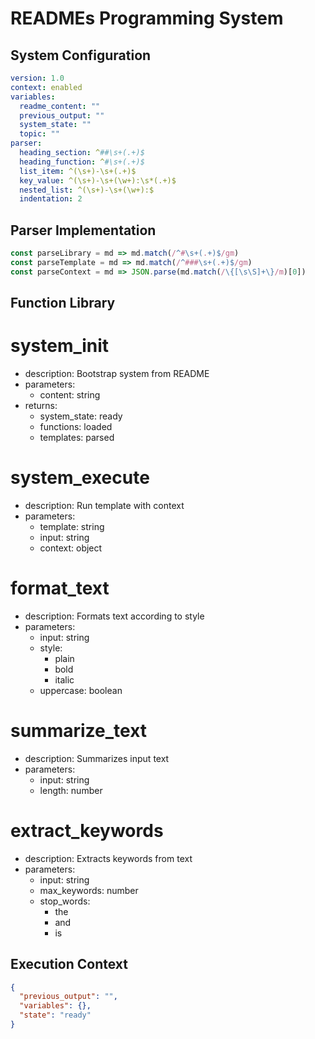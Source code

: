 # READMEs Programming System

## System Configuration
```yaml
version: 1.0
context: enabled
variables:
  readme_content: ""
  previous_output: ""
  system_state: ""
  topic: ""
parser:
  heading_section: ^##\s+(.+)$
  heading_function: ^#\s+(.+)$
  list_item: ^(\s+)-\s+(.+)$
  key_value: ^(\s+)-\s+(\w+):\s*(.+)$
  nested_list: ^(\s+)-\s+(\w+):$
  indentation: 2
```

## Parser Implementation

```javascript
const parseLibrary = md => md.match(/^#\s+(.+)$/gm)
const parseTemplate = md => md.match(/^###\s+(.+)$/gm)
const parseContext = md => JSON.parse(md.match(/\{[\s\S]+\}/m)[0])
```

## Function Library

# system_init
  - description: Bootstrap system from README
  - parameters:
    - content: string
  - returns:
    - system_state: ready
    - functions: loaded
    - templates: parsed

# system_execute
  - description: Run template with context
  - parameters:
    - template: string
    - input: string
    - context: object

# format_text
  - description: Formats text according to style
  - parameters:
    - input: string
    - style:
      - plain
      - bold 
      - italic
    - uppercase: boolean

# summarize_text
  - description: Summarizes input text
  - parameters:
    - input: string
    - length: number

# extract_keywords
  - description: Extracts keywords from text
  - parameters:
    - input: string
    - max_keywords: number
    - stop_words:
      - the
      - and
      - is

## Execution Context

```json
{
  "previous_output": "",
  "variables": {},
  "state": "ready"
}
```
